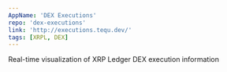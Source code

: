 ```yaml
---
AppName: 'DEX Executions'
repo: 'dex-executions'
link: 'http://executions.tequ.dev/'
tags: [XRPL, DEX]
---
```


Real-time visualization of XRP Ledger DEX execution information
